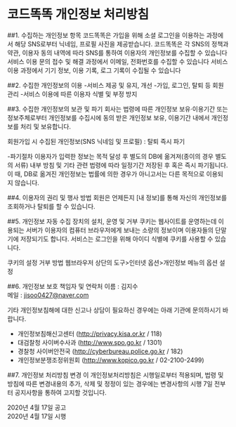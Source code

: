 # 코드똑똑 개인정보 처리방침

##1. 수집하는 개인정보 항목
코드똑똑은 가입을 위해 소셜 로그인을 이용하는 과정에서 해당 SNS로부터 닉네임, 프로필 사진을 제공받습니다.
코드똑똑은 각 SNS의 정책과 약관, 이용자 동의 내역에 따라 SNS를 통하여 이용자의 개인정보를 수집할 수 있습니다
서비스 이용 문의 접수 및 해결 과정에서 이메일, 전화번호를 수집할 수 있습니다
서비스 이용 과정에서 기기 정보, 이용 기록, 로그 기록이 수집될 수 있습니다

##2. 수집한 개인정보의 이용
 -서비스 제공 및 유지, 개선
 -가입, 로그인, 탈퇴 등 회원관리
 -서비스 이용에 따른 이용자 식별 및 부정 방지
 
 
##3. 수집한 개인정보의 보관 및 파기
회사는 법령에 따른 개인정보 보유·이용기간 또는 정보주체로부터 개인정보를 수집시에 동의 받은 개인정보 보유, 이용기간 내에서 개인정보를 처리 및 보유합니다.

회원가입 시 수집된 개인정보(SNS 닉네임 및 프로필) : 탈퇴 즉시 파기

-파기절차
 이용자가 입력한 정보는 목적 달성 후 별도의 DB에 옮겨져(종이의 경우 별도의 서류) 내부 방침 및 기타 관련 법령에 따라 일정기간 저장된 후 혹은 즉시 파기됩니다. 이 때, DB로 옮겨진 개인정보는 법률에 의한 경우가 아니고서는 다른 목적으로 이용되지 않습니다.
 
 
##4. 이용자의 권리 및 행사 방법
회원은 언제든지 [내 정보]를 통해 자신의 개인정보를 조회하거나 탈퇴를 할 수 있습니다.


##5. 개인정보 자동 수집 장치의 설치, 운영 및 거부
쿠키는 웹사이트를 운영하는데 이용되는 서버가 이용자의 컴퓨터 브라우저에게 보내는 소량의 정보이며 이용자들의 단말기에 저장되기도 합니다. 서비스는 로그인을 위해 아이디 식별에 쿠키를 사용할 수 있습니다.

쿠키의 설정 거부 방법
웹브라우저 상단의 도구>인터넷 옵션>개인정보 메뉴의 옵션 설정


##6. 개인정보 보호 책임자 및 연락처
이름 : 김지수   
메일 : jisoo0427@naver.com

기타 개인정보침해에 대한 신고나 상담이 필요하신 경우에는 아래 기관에 문의하시기 바랍니다.
- 개인정보침해신고센터 (<http://privacy.kisa.or.kr> / 118)
- 대검찰청 사이버수사과 (http://www.spo.go.kr / 1301)
- 경찰청 사이버안전국 (http://cyberbureau.police.go.kr / 182)
- 개인정보분쟁조정위원회 (http://www.kopico.go.kr / 02-2100-2499)


##7. 개인정보 처리방침 변경
이 개인정보처리방침은 시행일로부터 적용되며, 법령 및 방침에 따른 변경내용의 추가, 삭제 및 정정이 있는 경우에는 변경사항의 시행 7일 전부터 공지사항을 통하여 고지할 것입니다.


2020년 4월 17일 공고   
2020년 4월 17일 시행

